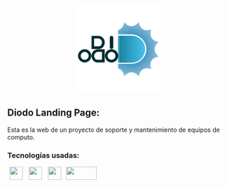 <p align="center">
  <img height="200px" width="200px" src="/img/logos/logo2.png">
</p>

## Diodo Landing Page:

Esta es la web de un proyecto de soporte y mantenimiento de equipos de computo.

### Tecnologías usadas:
<div>
  <img src="https://cdn.svgporn.com/logos/html-5.svg" width="30px" height="30px" hspace="5"/>
  <img src="https://cdn.svgporn.com/logos/css-3.svg" width="30px" height="30px" hspace="5"/>
  <img src="https://cdn.svgporn.com/logos/uikit.svg" width="30px" height="30px" hspace="5"/>
  <img src="https://4.bp.blogspot.com/-xkADMmGFhO0/XHqzNsiEeMI/AAAAAAAAIOM/oLZnRiMJaj0fjNxbrBsPV5n0rkiTdhaIgCLcBGAs/s1600/aos.png" width="70px" height="30px" hspace="2"/>
</div>


